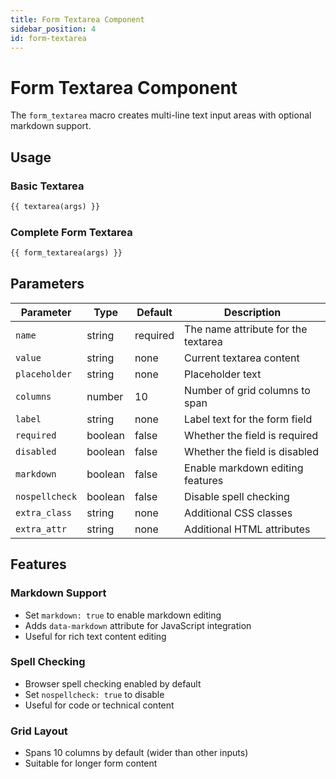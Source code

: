 ```yaml
---
title: Form Textarea Component
sidebar_position: 4
id: form-textarea
---
```


# Form Textarea Component

The `form_textarea` macro creates multi-line text input areas with optional markdown support.

## Usage

### Basic Textarea
```html
{{ textarea(args) }}
```

### Complete Form Textarea
```html
{{ form_textarea(args) }}
```

## Parameters

| Parameter | Type | Default | Description |
|-----------|------|---------|-------------|
| `name` | string | required | The name attribute for the textarea |
| `value` | string | none | Current textarea content |
| `placeholder` | string | none | Placeholder text |
| `columns` | number | 10 | Number of grid columns to span |
| `label` | string | none | Label text for the form field |
| `required` | boolean | false | Whether the field is required |
| `disabled` | boolean | false | Whether the field is disabled |
| `markdown` | boolean | false | Enable markdown editing features |
| `nospellcheck` | boolean | false | Disable spell checking |
| `extra_class` | string | none | Additional CSS classes |
| `extra_attr` | string | none | Additional HTML attributes |

## Features

### Markdown Support
- Set `markdown: true` to enable markdown editing
- Adds `data-markdown` attribute for JavaScript integration
- Useful for rich text content editing

### Spell Checking
- Browser spell checking enabled by default
- Set `nospellcheck: true` to disable
- Useful for code or technical content

### Grid Layout
- Spans 10 columns by default (wider than other inputs)
- Suitable for longer form content